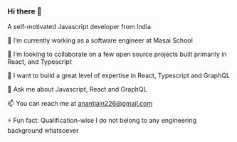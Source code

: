 ### Hi there 👋

<!--
**Anantjain226/Anantjain226** is a ✨ _special_ ✨ repository because its `README.md` (this file) appears on your GitHub profile.

Here are some ideas to get you started:

- 🔭 I’m currently working on ...
- 🌱 I’m currently learning ...
- 👯 I’m looking to collaborate on ...
- 🤔 I’m looking for help with ...
- 💬 Ask me about ...
- 📫 How to reach me: ...
- 😄 Pronouns: ...
- ⚡ Fun fact: ...
-->
A self-motivated Javascript developer from India

🔭 I’m currently working as a software engineer at Masai School

👯 I’m looking to collaborate on a few open source projects built primarily in React, and Typescript
 
🌱 I want to build a great level of expertise in React, Typescript and GraphQL

💬 Ask me about Javascript, React and GraphQL

📫 You can reach me at anantjain226@gmail.com

⚡ Fun fact: Qualification-wise I do not belong to any engineering background whatsoever

